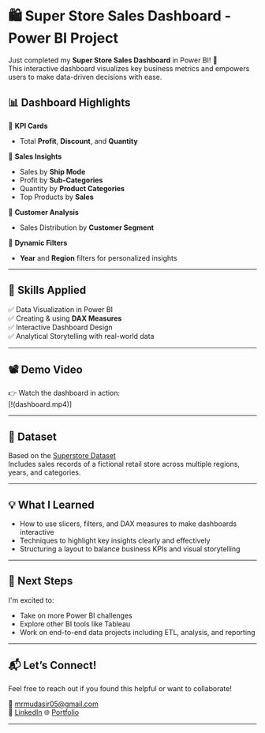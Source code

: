# 🛍️ Super Store Sales Dashboard - Power BI Project

Just completed my **Super Store Sales Dashboard** in Power BI! 🚀  
This interactive dashboard visualizes key business metrics and empowers users to make data-driven decisions with ease.

## 📊 Dashboard Highlights

🔹 **KPI Cards**  
- Total **Profit**, **Discount**, and **Quantity**

🔹 **Sales Insights**  
- Sales by **Ship Mode**
- Profit by **Sub-Categories**
- Quantity by **Product Categories**
- Top Products by **Sales**

🔹 **Customer Analysis**  
- Sales Distribution by **Customer Segment**

🔹 **Dynamic Filters**  
- **Year** and **Region** filters for personalized insights

---

## 🎯 Skills Applied

✅ Data Visualization in Power BI  
✅ Creating & using **DAX Measures**  
✅ Interactive Dashboard Design  
✅ Analytical Storytelling with real-world data  

---

## 📽️ Demo Video

👉 Watch the dashboard in action:  
[!(dashboard.mp4)]  

---

## 📁 Dataset

Based on the [Superstore Dataset](https://www.kaggle.com/datasets/tshepangmakhethe/superstore-dataset-final)  
Includes sales records of a fictional retail store across multiple regions, years, and categories.

---

## 💡 What I Learned

- How to use slicers, filters, and DAX measures to make dashboards interactive
- Techniques to highlight key insights clearly and effectively
- Structuring a layout to balance business KPIs and visual storytelling

---

## 🚀 Next Steps

I'm excited to:
- Take on more Power BI challenges
- Explore other BI tools like Tableau
- Work on end-to-end data projects including ETL, analysis, and reporting

---

## 📬 Let’s Connect!

Feel free to reach out if you found this helpful or want to collaborate!

📧 mrmudasir05@gmail.com  
🔗 [LinkedIn]([https://linkedin.com/in/your-profile](https://www.linkedin.com/in/mudasir-azhar-a80b68237/))  
🌐 [Portfolio]([https://yourportfolio.com](https://aicohort.tech/success-story/muhammad-mudassir-azhar/))

---

